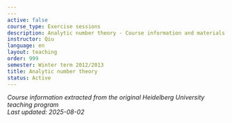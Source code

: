 ```yaml
---
---
active: false
course_type: Exercise sessions
description: Analytic number theory - Course information and materials.
instructor: Qiu
language: en
layout: teaching
order: 999
semester: Winter term 2012/2013
title: Analytic number theory
status: Active
---
```



*Course information extracted from the original Heidelberg University teaching program*  
*Last updated: 2025-08-02*